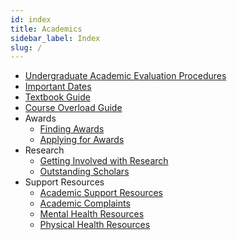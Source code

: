 ```yaml
---
id: index
title: Academics
sidebar_label: Index
slug: /
---
```


-   [Undergraduate Academic Evaluation Procedures](/academics/bylaws.md)
-   [Important Dates](/academics/important-dates.md)
-   [Textbook Guide](/academics/textbooks.md)
-   [Course Overload Guide](/academics/course-overload.md)
-   Awards
    -   [Finding Awards](/academics/awards/finding-awards.md)
    -   [Applying for Awards](/academics/awards/award-application.md)
-   Research
    -   [Getting Involved with Research](/academics/research/doing-research.md)
    -   [Outstanding Scholars](/academics/research/outstanding-scholars.md)
-   Support Resources
    -   [Academic Support Resources](/academics/support/academic-support.md)
    -   [Academic Complaints](/academics/support/academic-complaints.md)
    -   [Mental Health Resources](/academics/support/mental-health.md)
    -   [Physical Health Resources](/academics/support/physical-health.md)
